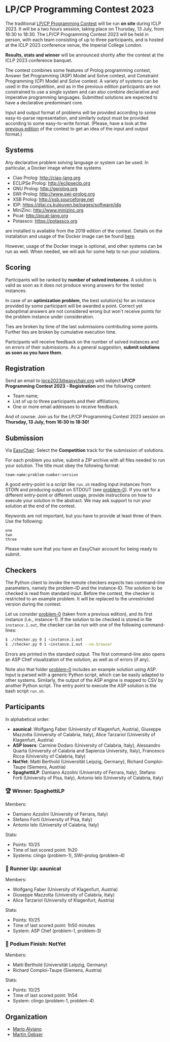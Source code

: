 # LP/CP Programming Contest 2023

The traditional [LP/CP Programming Contest](https://lpcp-contest.github.io/) will be run **on site** during ICLP 2023.
It will be a two hours session, taking place on Thursday, 13 July, from 16:30 to 18:30.
The LP/CP Programming Contest 2023 will be held in person, with each team consisting of up to three participants, and is hosted at the ICLP 2023 conference venue, the Imperial College London.

**Results, stats and winner** will be announced shortly after the contest at the ICLP 2023 conference banquet.

The contest combines some features of Prolog programming contest, Answer Set Programming (ASP) Model and Solve contest, and Constraint Programming (CP) Model and Solve contest.
A variety of systems can be used in the competition, and as in the previous edition participants are not constrained to use a single system and can also combine declarative and imperative programming languages.
Submitted solutions are expected to have a declarative predominant core.

Input and output format of problems will be provided according to some easy-to-parse representation, and similarly output must be provided according to some easy-to-write format.
(Please, have a look at the [previous edition](https://github.com/alviano/lpcp-contest-2022) of the contest to get an idea of the input and output format.)


## Systems

Any declarative problem solving language or system can be used.
In particular, a Docker image where the systems

* Ciao Prolog: http://ciao-lang.org
* ECLiPSe Prolog: http://eclipseclp.org
* GNU Prolog: http://gprolog.org
* SWI-Prolog: http://www.swi-prolog.org
* XSB Prolog: http://xsb.sourceforge.net
* IDP: https://dtai.cs.kuleuven.be/pages/software/idp
* MiniZinc: http://www.minizinc.org
* Picat: http://picat-lang.org
* Potassco: https://potassco.org

are installed is available from the 2019 edition of the contest.
Details on the installation and usage of the Docker image can be found [here](https://github.com/lpcp-contest/docker-lpcpsys).

However, usage of the Docker image is optional, and other systems can be run as well. When needed, we will ask for some help to run your solutions.


## Scoring

Participants will be ranked by **number of solved instances**.
A solution is valid as soon as it does not produce wrong answers for the tested instances.

In case of an **optimization problem**, the best solution(s) for an instance provided by some participant will be awarded a point. Correct yet suboptimal answers are not considered wrong but won't receive points for the problem instance under consideration.

Ties are broken by time of the last submissions contributing some points.
Further ties are broken by cumulative execution time.

Participants will receive feedback on the number of solved instances and on errors of their submissions.
As a general suggestion, **submit solutions as soon as you have them**.


## Registration

Send an email to lpcp2023@easychair.org with subject **LP/CP Programming Contest 2023 - Registration** and the following content:

* Team name;
* List of up to three participants and their affiliations;
* One or more email addresses to receive feedback.

And of course: Join us for the LP/CP Programming Contest 2023 session on **Thursday, 13 July, from 16:30 to 18:30!**


## Submission

Via [EasyChair](https://easychair.org/conferences/?conf=iclp2023).
Select the **Competition** track for the submission of solutions.

For each problem you solve, submit a ZIP archive with all files needed to run your solution.
The title must obey the following format:

```
team-name:problem-number:version
```

A good entry-point is a script like `run.sh` reading input instances from STDIN and producing output on STDOUT (see [problem-0](problem-0/example-solution-using-asp)).
If you opt for a different entry-point or different usage, provide instructions on how to execute your solution in the abstract.
We may ask support to run your solution at the end of the contest.

Keywords are not important, but you have to provide at least three of them. Use the following:

```
one
two
three
```

Please make sure that you have an EasyChair account for being ready to submit.


## Checkers

The Python client to invoke the remote checkers expects two command-line parameters, namely the problem-ID and the instance-ID.
The solution to be checked is read from standard input.
Before the contest, the checker is restricted to an example problem.
It will be replaced to the unrestricted version during the contest.

Let us consider [problem-0](problem-0) (taken from a previous edition), and its first instance (i.e., instance-1).
If the solution to be checked is stored in file `instance.1.out`, the checker can be run with one of the following command-lines:
```bash
$ ./checker.py 0 1 <instance.1.out
$ ./checker.py 0 1 <instance.1.out --no-browser
```

Errors are printed in the standard output.
The first command-line also opens an ASP Chef visualization of the solution, as well as of errors (if any).

Note also that folder [problem-0](problem-0) includes an example solution using ASP.
Input is parsed with a generic Python script, which can be easily adapted to other systems.
Similarly, the output of the ASP engine is mapped to CSV by another Python script.
The entry point to execute the ASP solution is the bash script `run.sh`.


## Participants

In alphabetical order:
- **aaunical**: Wolfgang Faber (University of Klagenfurt, Austria), Giuseppe Mazzotta (University of Calabria, Italy), Alice Tarzariol (University of Klagenfurt, Austria)
- **ASP lovers**: Carmine Dodaro (University of Calabria, Italy), Alessandro Quarta (University of Calabria and Sapienza University, Italy), Francesco Ricca (University of Calabria, Italy)
- **NotYet**: Matti Berthold (Universität Leipzig, Germany), Richard Comploi-Taupe (Siemens, Austria)
- **SpaghettiLP**: Damiano Azzolini (University of Ferrara, Italy), Stefano Forti (University of Pisa, Italy), Antonio Ielo (University of Calabria, Italy)

### 🏆 Winner: SpaghettiLP

Members:
- Damiano Azzolini (University of Ferrara, Italy)
- Stefano Forti (University of Pisa, Italy)
- Antonio Ielo (University of Calabria, Italy)

Stats:
- Points: 10/25
- Time of last scored point: 1h20
- Systems: clingo (problem-1), SWI-prolog (problem-4)


### 🥈 Runner Up: aaunical

Members:
- Wolfgang Faber (University of Klagenfurt, Austria)
- Giuseppe Mazzotta (University of Calabria, Italy)
- Alice Tarzariol (University of Klagenfurt, Austria)

Stats:
- Points: 10/25
- Time of last scored point: 1h50 minutes
- System: ASP Chef (problem-1, problem-3)


### 🥉 Podium Finish: NotYet

Members:
- Matti Berthold (Universität Leipzig, Germany)
- Richard Comploi-Taupe (Siemens, Austria)

Stats:
- Points: 10/25
- Time of last scored point: 1h54
- System: clingo (problem-1, problem-4)


## Organization

- [Mario Alviano](https://alviano.net)
- [Martin Gebser](https://ainf.aau.at/prosys)
